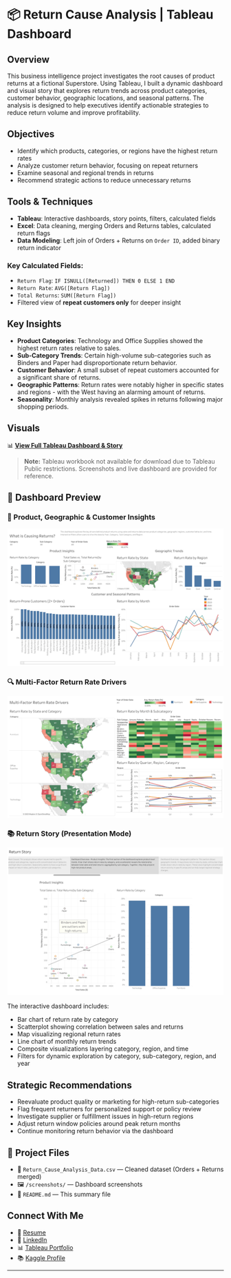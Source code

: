 # 📦 Return Cause Analysis | Tableau Dashboard

## Overview
This business intelligence project investigates the root causes of product returns at a fictional Superstore. Using Tableau, I built a dynamic dashboard and visual story that explores return trends across product categories, customer behavior, geographic locations, and seasonal patterns. The analysis is designed to help executives identify actionable strategies to reduce return volume and improve profitability.

## Objectives
- Identify which products, categories, or regions have the highest return rates
- Analyze customer return behavior, focusing on repeat returners
- Examine seasonal and regional trends in returns
- Recommend strategic actions to reduce unnecessary returns

## Tools & Techniques
- **Tableau**: Interactive dashboards, story points, filters, calculated fields
- **Excel**: Data cleaning, merging Orders and Returns tables, calculated return flags
- **Data Modeling**: Left join of Orders + Returns on `Order ID`, added binary return indicator

### Key Calculated Fields:
- `Return Flag`: `IF ISNULL([Returned]) THEN 0 ELSE 1 END`
- `Return Rate`: `AVG([Return Flag])`
- `Total Returns`: `SUM([Return Flag])`
- Filtered view of **repeat customers only** for deeper insight

## Key Insights
- **Product Categories**: Technology and Office Supplies showed the highest return rates relative to sales.
- **Sub-Category Trends**: Certain high-volume sub-categories such as Binders and Paper had disproportionate return behavior.
- **Customer Behavior**: A small subset of repeat customers accounted for a significant share of returns.
- **Geographic Patterns**: Return rates were notably higher in specific states and regions - with the West having an alarming amount of returns.
- **Seasonality**: Monthly analysis revealed spikes in returns following major shopping periods.

## Visuals
📊 [**View Full Tableau Dashboard & Story**](https://public.tableau.com/app/profile/dalya.s/viz/ReturnCauseAnalysisStory/ReturnStory)
> **Note:** Tableau workbook not available for download due to Tableau Public restrictions. Screenshots and live dashboard are provided for reference.

## 📸 Dashboard Preview

### 🧩 Product, Geographic & Customer Insights
![Dashboard Overview](./Product%2C%20Geographic%2C%20Customer%20Insights%20.jpg)

### 🔍 Multi-Factor Return Rate Drivers
![Multi-Factor View](./Multi-Factor%20Return%20Rate%20Drivers.jpg)

### 📚 Return Story (Presentation Mode)
![Return Story](./Return%20Story.jpg)


The interactive dashboard includes:
- Bar chart of return rate by category
- Scatterplot showing correlation between sales and returns
- Map visualizing regional return rates
- Line chart of monthly return trends
- Composite visualizations layering category, region, and time
- Filters for dynamic exploration by category, sub-category, region, and year

## Strategic Recommendations
- Reevaluate product quality or marketing for high-return sub-categories
- Flag frequent returners for personalized support or policy review
- Investigate supplier or fulfillment issues in high-return regions
- Adjust return window policies around peak return months
- Continue monitoring return behavior via the dashboard

## 📂 Project Files
- 📄 `Return_Cause_Analysis_Data.csv` — Cleaned dataset (Orders + Returns merged)
- 🖼️ `/screenshots/` — Dashboard screenshots
- 🧾 `README.md` — This summary file

## Connect With Me
- 📄 [Resume](https://docs.google.com/document/d/1__BjBZNdEdzZwglkZYnPurL69lSgW1B4-WJvTYCPRB4/edit?usp=sharing)
- 💼 [LinkedIn](https://www.linkedin.com/in/dalyasohl)
- 📊 [Tableau Portfolio](https://public.tableau.com/app/profile/dalya.s/vizzes)
- 📚 [Kaggle Profile](https://www.kaggle.com/dalyas)

---
